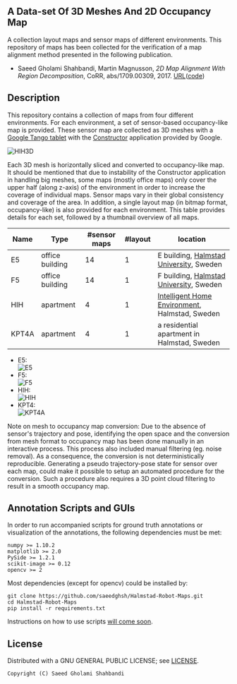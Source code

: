 A Data-set Of 3D Meshes And 2D Occupancy Map
-------------------------------------------
A collection layout maps and sensor maps of different environments.
This repository of maps has been collected for the verification of a map alignment method presented in the following publication.
- Saeed Gholami Shahbandi, Martin Magnusson, *2D Map Alignment With Region Decomposition*, CoRR, abs/1709.00309, 2017. [URL](https://arxiv.org/abs/1709.00309)([code](https://github.com/saeedghsh/Map-Alignment-2D/))



Description
-----------
This repository contains a collection of maps from four different environments.
For each environment, a set of sensor-based occupancy-like map is provided.
These sensor map are collected as 3D meshes with a [Google Tango tablet](https://developers.google.com/tango/hardware/tablet) with the [Constructor](https://play.google.com/store/apps/details?id=com.projecttango.constructor&hl=en) application provided by Google.

![HIH3D](https://github.com/saeedghsh/Halmstad-Robot-Maps/blob/master/docs/HIH_3D.png)

Each 3D mesh is horizontally sliced and converted to occupancy-like map.
It should be mentioned that due to instability of the Constructor application in handling big meshes, some maps (mostly office maps) only cover the upper half (along z-axis) of the environment in order to increase the coverage of individual maps.
Sensor maps vary in their global consistency and coverage of the area.
In addition, a single layout map (in bitmap format, occupancy-like) is also provided for each environment.
This table provides details for each set, followed by a thumbnail overview of all maps.  

Name | Type | #sensor maps | #layout | location
---- | ---- | ------------ | ------- | --------
E5 | office building | 14 | 1 | E building, [Halmstad University](https://www.hh.se/download/18.38e7400514bc4e0933ad51d7/1497519545385/campus-map.pdf), Sweden
F5 | office building | 14 | 1 | F building, [Halmstad University](https://www.hh.se/download/18.38e7400514bc4e0933ad51d7/1497519545385/campus-map.pdf), Sweden
HIH | apartment | 4| 1 | [Intelligent Home Environment](http://wagdem.ddi.hh.se/smartahemmet/), Halmstad, Sweden
KPT4A | apartment | 4 | 1 | a residential apartment in Halmstad, Sweden

* E5:  
  ![E5](https://github.com/saeedghsh/Halmstad-Robot-Maps/blob/master/docs/E5.png)
* F5:  
  ![F5](https://github.com/saeedghsh/Halmstad-Robot-Maps/blob/master/docs/F5.png)
* HIH:  
  ![HIH](https://github.com/saeedghsh/Halmstad-Robot-Maps/blob/master/docs/HIH.png)
* KPT4:  
  ![KPT4A](https://github.com/saeedghsh/Halmstad-Robot-Maps/blob/master/docs/KPT4A.png)


Note on mesh to occupancy map conversion:
Due to the absence of sensor's trajectory and pose, identifying the open space and the conversion from mesh format to occupancy map has been done manually in an interactive process.
This process also included manual filtering (eg. noise removal).
As a consequence, the conversion is not deterministically reproducible.
Generating a pseudo trajectory-pose state for sensor over each map, could make it possible to setup an automated procedure for the conversion.
Such a procedure also requires a 3D point cloud filtering to result in a smooth occupancy map.


Annotation Scripts and GUIs
---------------------------
In order to run accompanied scripts for ground truth annotations or visualization of the annotations, the following dependencies must be met:
```
numpy >= 1.10.2
matplotlib >= 2.0
PySide >= 1.2.1
scikit-image >= 0.12
opencv >= 2
```

Most dependencies (except for opencv) could be installed by:
```
git clone https://github.com/saeedghsh/Halmstad-Robot-Maps.git
cd Halmstad-Robot-Maps
pip install -r requirements.txt
```

Instructions on how to use scripts [will come soon](https://github.com/saeedghsh/Halmstad-Robot-Maps/blob/master/docs/instructions.md).


License
-------
Distributed with a GNU GENERAL PUBLIC LICENSE; see [LICENSE](https://github.com/saeedghsh/Halmstad-Robot-Maps/blob/master/LICENSE).
```
Copyright (C) Saeed Gholami Shahbandi
```

<!-- Path to maps -->
<!-- ------------ -->
<!-- ``` -->
<!-- 'Halmstad-Robot-Maps/maps/E5/layout/E5_layout.png' -->
<!-- 'Halmstad-Robot-Maps/maps/E5/pseudo_occupancy/E5_01.png' -->
<!-- 'Halmstad-Robot-Maps/maps/E5/pseudo_occupancy/E5_02.png' -->
<!-- 'Halmstad-Robot-Maps/maps/E5/pseudo_occupancy/E5_03.png' -->
<!-- 'Halmstad-Robot-Maps/maps/E5/pseudo_occupancy/E5_04.png' -->
<!-- 'Halmstad-Robot-Maps/maps/E5/pseudo_occupancy/E5_05.png' -->
<!-- 'Halmstad-Robot-Maps/maps/E5/pseudo_occupancy/E5_06.png' -->
<!-- 'Halmstad-Robot-Maps/maps/E5/pseudo_occupancy/E5_07.png' -->
<!-- 'Halmstad-Robot-Maps/maps/E5/pseudo_occupancy/E5_08.png' -->
<!-- 'Halmstad-Robot-Maps/maps/E5/pseudo_occupancy/E5_09.png' -->
<!-- 'Halmstad-Robot-Maps/maps/E5/pseudo_occupancy/E5_10.png' -->
<!-- 'Halmstad-Robot-Maps/maps/E5/pseudo_occupancy/E5_11.png' -->
<!-- 'Halmstad-Robot-Maps/maps/E5/pseudo_occupancy/E5_12.png' -->
<!-- 'Halmstad-Robot-Maps/maps/E5/pseudo_occupancy/E5_13.png' -->
<!-- 'Halmstad-Robot-Maps/maps/E5/pseudo_occupancy/E5_14.png' -->

<!-- 'Halmstad-Robot-Maps/maps/F5/layout/F5_layout.png' -->
<!-- 'Halmstad-Robot-Maps/maps/F5/pseudo_occupancy/F5_01.png' -->
<!-- 'Halmstad-Robot-Maps/maps/F5/pseudo_occupancy/F5_02.png' -->
<!-- 'Halmstad-Robot-Maps/maps/F5/pseudo_occupancy/F5_03.png' -->
<!-- 'Halmstad-Robot-Maps/maps/F5/pseudo_occupancy/F5_04.png' -->
<!-- 'Halmstad-Robot-Maps/maps/F5/pseudo_occupancy/F5_05.png' -->
<!-- 'Halmstad-Robot-Maps/maps/F5/pseudo_occupancy/F5_06.png' -->
<!-- 'Halmstad-Robot-Maps/maps/F5/pseudo_occupancy/F5_07.png' -->
<!-- 'Halmstad-Robot-Maps/maps/F5/pseudo_occupancy/F5_08.png' -->
<!-- 'Halmstad-Robot-Maps/maps/F5/pseudo_occupancy/F5_09.png' -->
<!-- 'Halmstad-Robot-Maps/maps/F5/pseudo_occupancy/F5_10.png' -->
<!-- 'Halmstad-Robot-Maps/maps/F5/pseudo_occupancy/F5_11.png' -->
<!-- 'Halmstad-Robot-Maps/maps/F5/pseudo_occupancy/F5_12.png' -->
<!-- 'Halmstad-Robot-Maps/maps/F5/pseudo_occupancy/F5_13.png' -->
<!-- 'Halmstad-Robot-Maps/maps/F5/pseudo_occupancy/F5_14.png' -->

<!-- 'Halmstad-Robot-Maps/maps/HIH/layout/HIH_layout.png' -->
<!-- 'Halmstad-Robot-Maps/maps/HIH/pseudo_occupancy/HIH_01.png' -->
<!-- 'Halmstad-Robot-Maps/maps/HIH/pseudo_occupancy/HIH_02.png' -->
<!-- 'Halmstad-Robot-Maps/maps/HIH/pseudo_occupancy/HIH_03.png' -->
<!-- 'Halmstad-Robot-Maps/maps/HIH/pseudo_occupancy/HIH_04.png' -->

<!-- 'Halmstad-Robot-Maps/maps/KPT4A/layout/KPT4A_layout.png' -->
<!-- 'Halmstad-Robot-Maps/maps/KPT4A/pseudo_occupancy/KPT4A_01.png' -->
<!-- 'Halmstad-Robot-Maps/maps/KPT4A/pseudo_occupancy/KPT4A_02.png' -->
<!-- 'Halmstad-Robot-Maps/maps/KPT4A/pseudo_occupancy/KPT4A_03.png' -->
<!-- 'Halmstad-Robot-Maps/maps/KPT4A/pseudo_occupancy/KPT4A_04.png' -->
<!-- ``` -->



<!-- Ground Truth -->
<!-- ------------ -->
<!-- The ground truth is provided in the form of a 3x3 matrix representing an affine transformation, stored in a NumPy binary file format ```.npy```. -->
<!-- Provided for all pairs of maps from the same environment, sensor to sensor and sensor to layout. -->
<!-- Important note: these ground truth are constructed from manual annotation and are estimated after the maps were generated. -->
<!-- In cases where maps are globally inconsistent (e.g, bent or broken), these transformation do not result in a perfect local alignment. -->

<!-- To load transformations: -->
<!-- ```python -->
<!-- M = numpy.load('E5_01_E5_layout.npy') -->
<!-- print (M) -->
<!-- ``` -->

<!-- And here is how to construct transformation objects from those matrices in different libraries: -->
<!-- ```python -->
<!-- import numpy as np -->
<!-- import skimage.transform -->
<!-- import matplotlib.transform -->
<!-- import cv2 -->
<!-- M = numpy.load('E5_01_E5_layout.npy') -->
<!-- ``` -->

<!-- Note on the key points coordinate, the origin of the image is lower-left. -->
<!-- I.e. Images are fliped upside-down after loading with opencv. -->

<!-- Visualize -->
<!-- --------- -->
<!-- ```shell -->
<!-- python scrt.py --map_pair E5_5 % plots sensor map E5_5 versus the layout map of the E5 -->
<!-- ``` -->
<!-- <\!-- * HH_E5: office building (E5) at Halmstad University, Sweden -\-> -->
<!-- <\!-- * HH_F5: office building (F5) at Halmstad University, Sweden -\-> -->
<!-- <\!-- * HH_HIH: Intelligent Home Environment at Halmstad University, Sweden -\-> -->
<!-- <\!-- * KPT4A: a residential apartment in Halmstad, Sweden -\-> -->

<!-- NOTE -->
<!-- ---- -->
<!-- - In SVG format, the origin of the coordinate frame is at the top-left corner. -->
<!--   In order to create a bitmap from the SVG, it must be flipped upside-down. -->
<!--   In order to parse the SVG to extract geometric traits, it must be left as it appears, seemingly upside-down. -->

<!-- TODO -->
<!-- ---- -->
<!-- * [ ] manual annotation
<!-- * [ ] Who should be credited for layout maps? -->
<!-- * [ ] Link to layouts images in this readme file -->
<!-- * [ ] other modalities, e.g. drone, range scanner, omni cam. -->
<!-- * [x] A visualization script, src+dst+aligned... with: -->
<!-- * [x] Fix name inconsistencies -->
<!-- * [x] Include the mesh files from tango in the repository. -->
